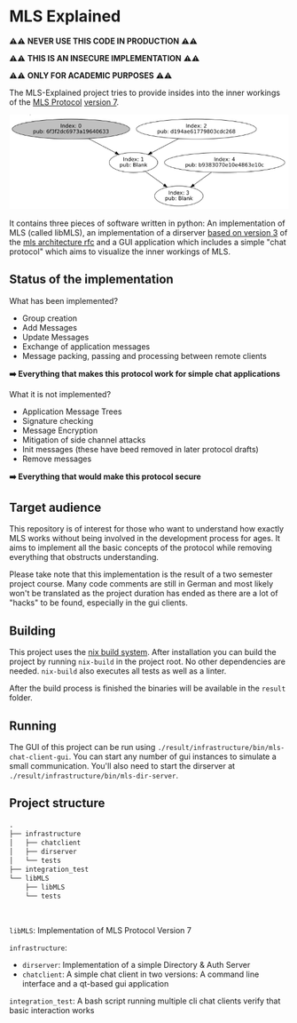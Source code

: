 # MLS Explained

⚠️⚠️ **NEVER USE THIS CODE IN PRODUCTION** ⚠️⚠️

⚠️⚠️ **THIS IS AN INSECURE IMPLEMENTATION** ⚠️⚠️

⚠️⚠️ **ONLY FOR ACADEMIC PURPOSES** ⚠️⚠️


The MLS-Explained project tries to provide insides into the inner workings 
of the [MLS Protocol](https://datatracker.ietf.org/doc/draft-ietf-mls-protocol/) 
[version 7](https://datatracker.ietf.org/doc/draft-ietf-mls-protocol/07/).

![Header Image](header.png)

It contains three pieces of software written in python: 
An implementation of MLS (called libMLS), an implementation of a dirserver 
[based on version 3](https://datatracker.ietf.org/doc/draft-ietf-mls-architecture/03/) 
of the [mls architecture rfc](https://datatracker.ietf.org/doc/draft-ietf-mls-architecture/) and a GUI application
which includes a simple "chat protocol" which aims to visualize the inner workings of MLS.

## Status of the implementation

What has been implemented?
- Group creation
- Add Messages
- Update Messages
- Exchange of application messages
- Message packing, passing and processing between remote clients

**➡️ Everything that makes this protocol work for simple chat applications** 


What it is not implemented?
- Application Message Trees
- Signature checking
- Message Encryption
- Mitigation of side channel attacks
- Init messages (these have beed removed in later protocol drafts)
- Remove messages

**➡️ Everything that would make this protocol secure** 

## Target audience

This repository is of interest for those who want to understand how exactly MLS works without being involved in
the development process for ages. It aims to implement all the basic concepts of the protocol while removing everything
that obstructs understanding.

Please take note that this implementation is the result of a two semester project course. Many code comments are still
in German and most likely won't be translated as the project duration has ended as there are a lot of "hacks"
to be found, especially in the gui clients. 

## Building

This project uses the [nix build system](https://nixos.org/nix/). After installation you can build the project by
running `nix-build` in the project root. No other dependencies are needed. `nix-build` also executes all tests as well
as a linter.

After the build process is finished the binaries will be available in the `result` folder.

## Running

The GUI of this project can be run using `./result/infrastructure/bin/mls-chat-client-gui`. You can 
start any number of gui instances to simulate a small communication. 
You'll also need to start the dirserver at `./result/infrastructure/bin/mls-dir-server`.

## Project structure

```
.
├── infrastructure
│   ├── chatclient
│   ├── dirserver
│   └── tests
├── integration_test
└── libMLS
    ├── libMLS
    └── tests

    
```

`libMLS`: Implementation of MLS Protocol Version 7

`infrastructure`: 
- `dirserver`: Implementation of a simple Directory & Auth Server
- `chatclient`: A simple chat client in two versions: A command line interface and a qt-based gui application

`integration_test`: A bash script running multiple cli chat clients verify that basic interaction works

